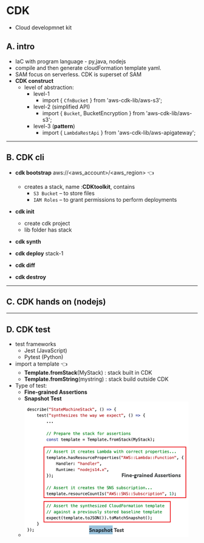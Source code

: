 # CDK
- Cloud developmnet kit
## A. intro
- IaC with program language - py,java, nodejs
- compile and then generate cloudFormation template yaml.
- SAM focus on serverless. CDK is superset of SAM
- **CDK construct**
  - level of abstraction:
    - level-1
      - import { `CfnBucket` } from 'aws-cdk-lib/aws-s3';
    - level-2 (simplified API)
      - import { `Bucket`, BucketEncryption } from 'aws-cdk-lib/aws-s3';
    - level-3 (**pattern**) 
      - import { `LambdaRestApi` } from 'aws-cdk-lib/aws-apigateway';
  
---
## B. CDK cli
- **cdk bootstrap** aws://<aws_account>/<aws_region> :point_left:
    - creates a stack, name :**CDKtoolkit**, contains
        - `S3 Bucket` – to store files
        - `IAM Roles` – to grant permissions to perform deployments
      
- **cdk init**
  - create cdk project
  - lib folder has stack
- **cdk synth**
- **cdk deploy** stack-1
- **cdk diff**
- **cdk destroy**

---
## C. CDK hands on (nodejs)

---
## D. CDK test
- test frameworks
  - Jest (JavaScript) 
  - Pytest (Python)
- import a template :point_left:
  - **Template.fromStack**(MyStack) : stack built in CDK
  - **Template.fromString**(mystring) : stack build outside CDK
- Type of test:
  - **Fine-grained Assertions**
  - **Snapshot Test**
  - ![img.png](../99_img/moreSrv/cdk.png)

